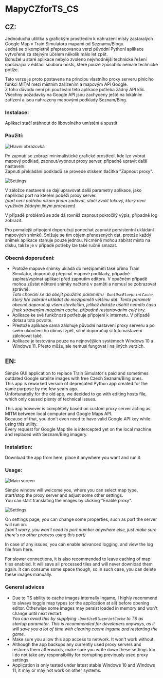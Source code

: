 # MapyCZforTS_CS
## CZ:
Jednoduchá utilitka s grafickým prostředím k nahrazení místy zastaralých Google Map v Train Simulatoru mapami od Seznamu/Bingu.<br>
Jedná se o kompletně přepracovanou verzi původní Pythoní aplikace vytvořené za stejným účelem několik málo let zpět.<br>
Bohužel u staré aplikace nebylo zvoleno nejvhodnější technické řešení spočívající v editaci souboru hosts, které pouze způsobilo nemalé technické potíže.<br>

Tato verze je proto postavena na principu vlastního proxy serveru plnícího funkci MITM mezi místním zařízením a mapovým API Google.<br>
Z toho důvodu není při používání této aplikace potřeba žádný API klíč.<br>
Všechny požadavky na Google API jsou zachyceny ještě na lokálním zařízení a jsou nahrazeny mapovými podklady Seznam/Bing.<br>

### Instalace:
Aplikaci stačí stáhnout do libovolného umístění a spustit.

### Použití:
![Hlavní obrazovka](https://user-images.githubusercontent.com/26261651/190869380-4924f11b-581a-4509-b211-c51d77bdd57d.png)

Po zapnutí se zobrazí minimalistické grafické prostředí, kde lze vybrat mapový podklad, zapnout/vypnout proxy server, případně upravit další nastavení.<br>
Zapnutí překládání podkladů se provede stiskem tlačítka "Zapnout proxy".

![Settings](https://user-images.githubusercontent.com/26261651/190869657-14ce3bf0-fddc-4249-9622-29af8bed6c60.png)

V záložce nastavení se dají upravovat další parametry aplikace, jako například port na kterém poběží proxy server.<br>
*(port není potřeba nikam jinam zadávat, stačí zvolit takový, který není využíván žádným jiným procesem)*

V případě problémů se zde dá rovněž zapnout pokročilý výpis, případně log zobrazit.

Pro pomalejší připojení doporučuji ponechat zapnuté persistentní ukládání mapových snímků. Snižuje se tím objem přenesených dat, protože každý snímek aplikace stahuje pouze jednou. Nicméně mohou zabírat místo na disku, takže je v případě potřeby lze také ručně smazat.


### Obecná doporučení:
* Protože mapové snímky ukládá do mezipaměti také přímo Train Simulator, doporučuji přepínat mapové podklady, případně zapínat/vypínat aplikaci před zapnutím editoru. V opačném případě mohou zůstat některé snímky načtené v paměti a nemusí se zobrazovat správně.<br>
*Toto chování se dá obejít použitím parametru `-DontUseBlueprintCache`, který hře zabrání ukládat do mezipaměti většinu dat. Tento parametr obecně doporučuji všem stavitelům, jelikož dokáže ušetřit nemálo času jinak stráveným mazáním cache, případně restartováním celé hry.*
* Aplikace ke své funkčnosti potřebuje připojení k internetu. V případě dotazu toto povolte.
* Přestože aplikace sama zálohuje původní nastavení proxy serveru a po svém ukončení ho obnoví zpět, silně doporučuji si toto nastavení zálohovat také.
* Aplikace je testována pouze na nejnovějších systémech Windows 10 a Windows 11. Přesto může, ale nemusí fungovat i na jiných verzích.

## EN:
Simple GUI application to replace Train Simulator's paid and sometimes outdated Google satelite images with free Czech Seznam/Bing ones.<br>
This app is reworked version of deprecated Python app created for the same purpose by me few years ago.<br>
Unfortunatelly for the old app, we decided to go with editing hosts file, which only caused plenty of technical issues. <br>

This app however is completely based on custom proxy server acting as MITM between local computer and Google Maps API.<br>
Because of that, you don't even need to have valid Google API key while using this utility.<br>
Every request for Google Map tile is intercepted yet on the local machine and replaced with Seznam/Bing imagery.<br>

### Instalation:
Download the app from here, place it anywhere you want and run it.

### Usage:
![Main screen](https://user-images.githubusercontent.com/26261651/190868375-5a697aeb-b5ff-4cf6-b674-4ed33a05e9e5.png)

Simple window will welcome you, where you can select map type, start/stop the proxy server and adjust some other settings.<br>
You can start translating the images by clicking "Enable proxy".

![Settings](https://user-images.githubusercontent.com/26261651/190868626-aea118ad-930f-4b74-b11b-32bd68e75688.png)

On settings page, you can change some properties, such as port the server will run on.<br>
*(don't worry, you won't need to port number anywhere else, just make sure there's no other process using this port)*

In case of any issues, you can enable advanced logging, and view the log file from here.

For slower connections, it is also recommended to leave caching of map tiles enabled. It will save all processed tiles and will never download them again. It can consume some space though, so in such case, you can delete these images manually.


### General advices
* Due to TS ability to cache images internally ingame, I highly recommend to always toggle map types (or the application at all) before opening editor. Otherwise some images may persist loaded in memory and won't change until next restart.<br>
*You can avoid this by supplying `-DontUseBlueprintCache` to TS as startup parameter. This is recommended for developers anyways, as it will save you a lot of time with clearing cache ingame and restarting the game.*
* Make sure you allow this app access to network. It won't work without.
* Although the app backups any currently used proxy servers and restores them afterwards, make sure you write down these settings too. I do not take any responsibility for corrupting previously used proxy settings.
* Application is only tested under latest stable Windows 10 and Windows 11, it may or may not work on other systems.
